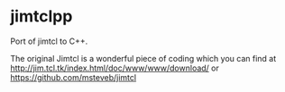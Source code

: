 # jimtclpp
Port of jimtcl to C++.

The original Jimtcl is a wonderful piece of coding which you can find at 
http://jim.tcl.tk/index.html/doc/www/www/download/
or
https://github.com/msteveb/jimtcl

